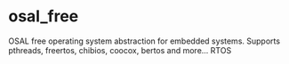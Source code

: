 osal_free
=========

OSAL free operating system abstraction for embedded systems.  Supports pthreads, freertos, chibios, coocox, bertos and more... RTOS
